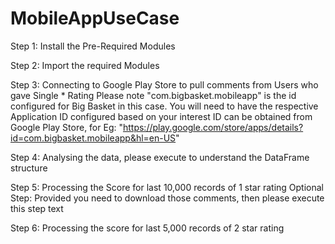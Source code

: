 # MobileAppUseCase
Step 1: Install the Pre-Required Modules

Step 2: Import the required Modules

Step 3: Connecting to Google Play Store to pull comments from Users who gave Single * Rating
   Please note "com.bigbasket.mobileapp" is the id configured for Big Basket in this case. You will need to have the respective Application ID configured based on your interest
   ID can be obtained from Google Play Store, for Eg: "https://play.google.com/store/apps/details?id=com.bigbasket.mobileapp&hl=en-US"

Step 4: Analysing the data, please execute to understand the DataFrame structure

Step 5: Processing the Score for last 10,000 records of 1 star rating
   Optional Step: Provided you need to download those comments, then please execute this step text

Step 6: Processing the score for last 5,000 records of 2 star rating
